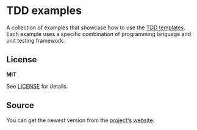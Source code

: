 # TDD examples

A collection of examples that showcase how to use the [TDD templates](tdd_templates).
Each example uses a specific combination of programming language and unit testing framework.


## License

**MIT**

See [LICENSE][license-file] for details.


## Source

You can get the newest version from the [project's website][project-website].



[tdd_templates]: https://github.com/makomi/tdd_templates/
[license-file]: LICENSE
[project-website]: http://github.com/makomi/tdd_examples/
